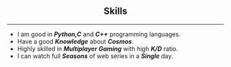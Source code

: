 
<div align="center">

  <h2>Skills</h2>
<hr>
</div>

- I am good in __*Python,C*__ and __*C++*__ programming languages.<br>
- Have a good __*Knowledge*__ about __*Cosmos*__.
- Highly skilled in __*Multiplayer Gaming*__ with high __*K/D*__ ratio.
- I can watch full __*Seasons*__ of web series in a __*Single*__ day.


